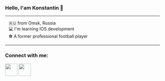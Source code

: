 ### Hello, I'am Konstantin 👋
___

&nbsp; &nbsp;🇷🇺 from Omsk, Russia
<br /> &nbsp; &nbsp;💻 I'm learning IOS development
<br /> &nbsp; &nbsp;⚽️ A former professional football player

___

### Connect with me:


[<img src="https://user-images.githubusercontent.com/77940475/133942036-326f4cdc-e83c-4901-a04e-216247b6b9c3.png" height='40'>][telegram]
[<img src="https://user-images.githubusercontent.com/77940475/133942086-c0dd878a-517d-46b3-99ec-a486ea069616.png" height='40'>][instagram]

[instagram]: https://instagram.com/dmitrievskiy_k
[telegram]: https://t.me/Dmitrievskij90
